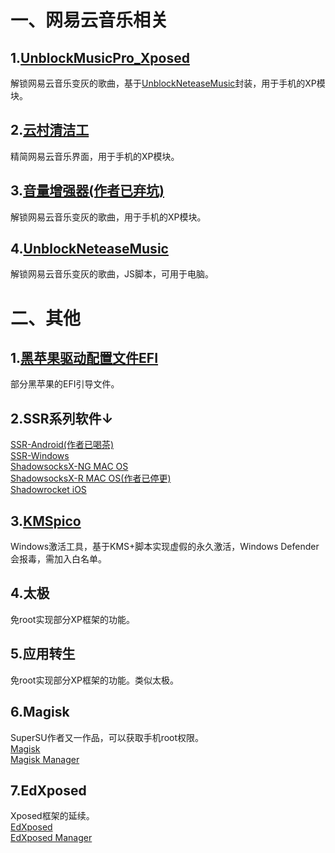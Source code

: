 # 一、网易云音乐相关    

## 1.[UnblockMusicPro_Xposed](https://github.com/nining377/UnblockMusicPro_Xposed)    
解锁网易云音乐变灰的歌曲，基于[UnblockNeteaseMusic](https://github.com/nondanee/UnblockNeteaseMusic)封装，用于手机的XP模块。  
## 2.[云村清洁工](https://github.com/zjns/PureNeteaseCloudMusic-Xposed)  
精简网易云音乐界面，用于手机的XP模块。
## 3.[音量增强器(作者已弃坑)](https://github.com/bin456789/Unblock163MusicClient-Xposed)  
解锁网易云音乐变灰的歌曲，用于手机的XP模块。  
## 4.[UnblockNeteaseMusic](https://github.com/nondanee/UnblockNeteaseMusic)  
解锁网易云音乐变灰的歌曲，JS脚本，可用于电脑。  


# 二、其他  
## 1.[黑苹果驱动配置文件EFI](https://github.com/tsingui/clover-efi)  
部分黑苹果的EFI引导文件。  
## 2.SSR系列软件↓  
[SSR-Android(作者已喝茶)](https://github.com/shadowsocksr-backup/shadowsocksr-android)  
[SSR-Windows](https://github.com/HMBSbige/ShadowsocksR-Windows)  
[ShadowsocksX-NG MAC OS](https://github.com/qinyuhang/ShadowsocksX-NG-R)  
[ShadowsocksX-R MAC OS(作者已停更)](https://github.com/yichengchen/ShadowsocksX-R)  
[Shadowrocket iOS](https://github.com/shadowrocketHelp/help)  
## 3.[KMSpico](https://github.com/charygao/KMSpico_v10.2.0)  
Windows激活工具，基于KMS+脚本实现虚假的永久激活，Windows Defender会报毒，需加入白名单。  
## 4.太极  
免root实现部分XP框架的功能。  
## 5.应用转生  
免root实现部分XP框架的功能。类似太极。  
## 6.Magisk  
SuperSU作者又一作品，可以获取手机root权限。  
[Magisk](https://github.com/topjohnwu/Magisk)  
[Magisk Manager](https://github.com/topjohnwu/MagiskManager)  
## 7.EdXposed  
Xposed框架的延续。  
[EdXposed](https://github.com/ElderDrivers/EdXposed)  
[EdXposed Manager](https://github.com/ElderDrivers/EdXposedManager)  
